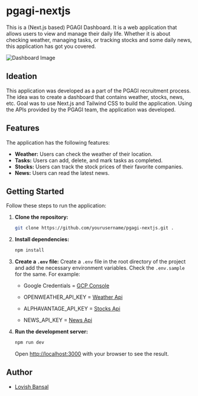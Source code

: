 # pgagi-nextjs

This is a (Next.js based) PGAGI Dashboard. It is a web application that allows users to view and manage their daily life. Whether it is about checking weather, managing tasks, or tracking stocks and some daily news, this application has got you covered.

![Dashboard Image](https://github.com/lovishGIT/pgagi-nextjs/tree/main/public/Dashboard.png)

## Ideation

This application was developed as a part of the PGAGI recruitment process. The idea was to create a dashboard that contains weather, stocks, news, etc. Goal was to use Next.js and Tailwind CSS to build the application. Using the APIs provided by the PGAGI team, the application was developed.

## Features

The application has the following features:

- **Weather:** Users can check the weather of their location.
- **Tasks:** Users can add, delete, and mark tasks as completed.
- **Stocks:** Users can track the stock prices of their favorite companies.
- **News:** Users can read the latest news.

## Getting Started

Follow these steps to run the application:

1. **Clone the repository:**
    ```bash
    git clone https://github.com/yourusername/pgagi-nextjs.git .
    ```

2. **Install dependencies:**
    ```bash
    npm install
    ```

3. **Create a `.env` file:**
    Create a `.env` file in the root directory of the project and add the necessary environment variables. Check the `.env.sample` for the same. For example:

    - Google Credentials = [GCP Console](https://console.cloud.google.com/)

    - OPENWEATHER_API_KEY = [Weather Api](https://home.openweathermap.org/api_keys)

    - ALPHAVANTAGE_API_KEY = [Stocks Api](https://www.alphavantage.co/support/#api-key)

    - NEWS_API_KEY = [News Api](https://newsapi.org/account)

4. **Run the development server:**
    ```bash
    npm run dev
    ```
    Open [http://localhost:3000](http://localhost:3000) with your browser to see the result.

## Author

- [Lovish Bansal](https://lovishbansal.me)


